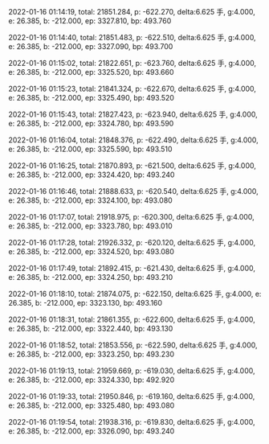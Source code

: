 2022-01-16 01:14:19, total: 21851.284, p: -622.270, delta:6.625 手, g:4.000, e: 26.385, b: -212.000, ep: 3327.810, bp: 493.760

2022-01-16 01:14:40, total: 21851.483, p: -622.510, delta:6.625 手, g:4.000, e: 26.385, b: -212.000, ep: 3327.090, bp: 493.700

2022-01-16 01:15:02, total: 21822.651, p: -623.760, delta:6.625 手, g:4.000, e: 26.385, b: -212.000, ep: 3325.520, bp: 493.660

2022-01-16 01:15:23, total: 21841.324, p: -622.670, delta:6.625 手, g:4.000, e: 26.385, b: -212.000, ep: 3325.490, bp: 493.520

2022-01-16 01:15:43, total: 21827.423, p: -623.940, delta:6.625 手, g:4.000, e: 26.385, b: -212.000, ep: 3324.780, bp: 493.590

2022-01-16 01:16:04, total: 21848.376, p: -622.490, delta:6.625 手, g:4.000, e: 26.385, b: -212.000, ep: 3325.590, bp: 493.510

2022-01-16 01:16:25, total: 21870.893, p: -621.500, delta:6.625 手, g:4.000, e: 26.385, b: -212.000, ep: 3324.420, bp: 493.240

2022-01-16 01:16:46, total: 21888.633, p: -620.540, delta:6.625 手, g:4.000, e: 26.385, b: -212.000, ep: 3324.100, bp: 493.080

2022-01-16 01:17:07, total: 21918.975, p: -620.300, delta:6.625 手, g:4.000, e: 26.385, b: -212.000, ep: 3323.780, bp: 493.010

2022-01-16 01:17:28, total: 21926.332, p: -620.120, delta:6.625 手, g:4.000, e: 26.385, b: -212.000, ep: 3324.520, bp: 493.080

2022-01-16 01:17:49, total: 21892.415, p: -621.430, delta:6.625 手, g:4.000, e: 26.385, b: -212.000, ep: 3324.250, bp: 493.210

2022-01-16 01:18:10, total: 21874.075, p: -622.150, delta:6.625 手, g:4.000, e: 26.385, b: -212.000, ep: 3323.130, bp: 493.160

2022-01-16 01:18:31, total: 21861.355, p: -622.600, delta:6.625 手, g:4.000, e: 26.385, b: -212.000, ep: 3322.440, bp: 493.130

2022-01-16 01:18:52, total: 21853.556, p: -622.590, delta:6.625 手, g:4.000, e: 26.385, b: -212.000, ep: 3323.250, bp: 493.230

2022-01-16 01:19:13, total: 21959.669, p: -619.030, delta:6.625 手, g:4.000, e: 26.385, b: -212.000, ep: 3324.330, bp: 492.920

2022-01-16 01:19:33, total: 21950.846, p: -619.160, delta:6.625 手, g:4.000, e: 26.385, b: -212.000, ep: 3325.480, bp: 493.080

2022-01-16 01:19:54, total: 21938.316, p: -619.830, delta:6.625 手, g:4.000, e: 26.385, b: -212.000, ep: 3326.090, bp: 493.240